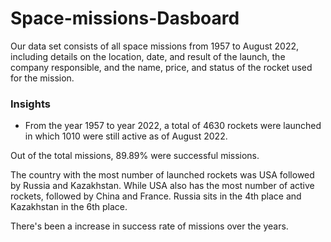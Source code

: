 # Space-missions-Dasboard
Our data set consists of all space missions from 1957 to August 2022, including details on the location, date, and result of the launch, the company responsible, and the name, price, and status of the rocket used for the mission.
### Insights ###
* From the year 1957 to year 2022, a total of 4630 rockets were launched in which 1010 were still active as of August 2022.

Out of the total missions, 89.89% were successful missions.

The country with the most number of launched rockets was USA followed by Russia and Kazakhstan. While USA also has the most number of active rockets, followed by China and France. Russia sits in the 4th place and Kazakhstan in the 6th place.

There's been a increase in success rate of missions over the years.
